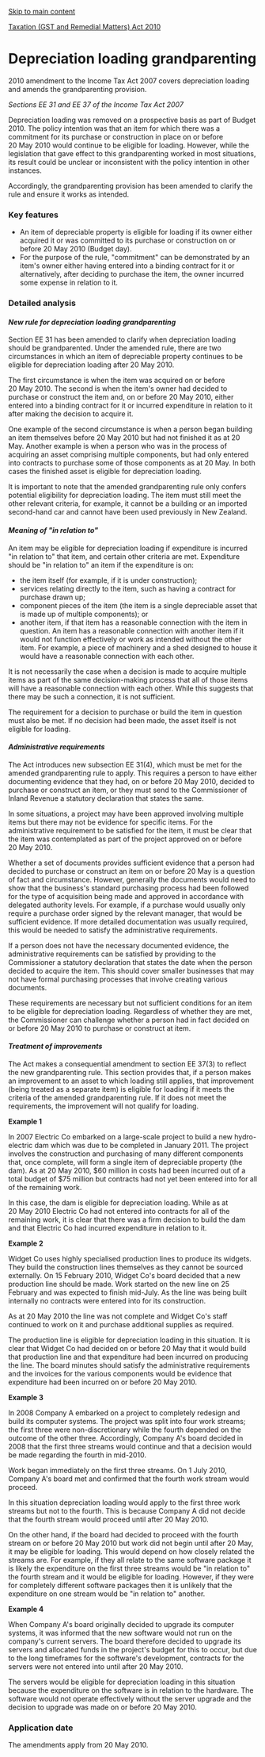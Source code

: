[Skip to main content](#main-content-tt)

[Taxation (GST and Remedial Matters) Act 2010](/new-legislation/act-articles/taxation-gst-and-remedial-matters-act-2010 "Taxation (GST and Remedial Matters) Act 2010")

Depreciation loading grandparenting
===================================

2010 amendment to the Income Tax Act 2007 covers depreciation loading and amends the grandparenting provision.

_Sections EE 31 and EE 37 of the Income Tax Act 2007_

Depreciation loading was removed on a prospective basis as part of Budget 2010. The policy intention was that an item for which there was a commitment for its purchase or construction in place on or before 20 May 2010 would continue to be eligible for loading. However, while the legislation that gave effect to this grandparenting worked in most situations, its result could be unclear or inconsistent with the policy intention in other instances.

Accordingly, the grandparenting provision has been amended to clarify the rule and ensure it works as intended.

### Key features

*   An item of depreciable property is eligible for loading if its owner either acquired it or was committed to its purchase or construction on or before 20 May 2010 (Budget day).
*   For the purpose of the rule, "commitment" can be demonstrated by an item's owner either having entered into a binding contract for it or alternatively, after deciding to purchase the item, the owner incurred some expense in relation to it.

### Detailed analysis

#### _New rule for depreciation loading grandparenting_

Section EE 31 has been amended to clarify when depreciation loading should be grandparented. Under the amended rule, there are two circumstances in which an item of depreciable property continues to be eligible for depreciation loading after 20 May 2010.

The first circumstance is when the item was acquired on or before 20 May 2010. The second is when the item's owner had decided to purchase or construct the item and, on or before 20 May 2010, either entered into a binding contract for it or incurred expenditure in relation to it after making the decision to acquire it.

One example of the second circumstance is when a person began building an item themselves before 20 May 2010 but had not finished it as at 20 May. Another example is when a person who was in the process of acquiring an asset comprising multiple components, but had only entered into contracts to purchase some of those components as at 20 May. In both cases the finished asset is eligible for depreciation loading.

It is important to note that the amended grandparenting rule only confers potential eligibility for depreciation loading. The item must still meet the other relevant criteria, for example, it cannot be a building or an imported second-hand car and cannot have been used previously in New Zealand.

#### _Meaning of "in relation to"_

An item may be eligible for depreciation loading if expenditure is incurred "in relation to" that item, and certain other criteria are met. Expenditure should be "in relation to" an item if the expenditure is on:

*   the item itself (for example, if it is under construction);
*   services relating directly to the item, such as having a contract for purchase drawn up;
*   component pieces of the item (the item is a single depreciable asset that is made up of multiple components); or
*   another item, if that item has a reasonable connection with the item in question. An item has a reasonable connection with another item if it would not function effectively or work as intended without the other item. For example, a piece of machinery and a shed designed to house it would have a reasonable connection with each other.

It is not necessarily the case when a decision is made to acquire multiple items as part of the same decision-making process that all of those items will have a reasonable connection with each other. While this suggests that there may be such a connection, it is not sufficient.

The requirement for a decision to purchase or build the item in question must also be met. If no decision had been made, the asset itself is not eligible for loading.

#### _Administrative requirements_

The Act introduces new subsection EE 31(4), which must be met for the amended grandparenting rule to apply. This requires a person to have either documenting evidence that they had, on or before 20 May 2010, decided to purchase or construct an item, or they must send to the Commissioner of Inland Revenue a statutory declaration that states the same.

In some situations, a project may have been approved involving multiple items but there may not be evidence for specific items. For the administrative requirement to be satisfied for the item, it must be clear that the item was contemplated as part of the project approved on or before 20 May 2010.

Whether a set of documents provides sufficient evidence that a person had decided to purchase or construct an item on or before 20 May is a question of fact and circumstance. However, generally the documents would need to show that the business's standard purchasing process had been followed for the type of acquisition being made and approved in accordance with delegated authority levels. For example, if a purchase would usually only require a purchase order signed by the relevant manager, that would be sufficient evidence. If more detailed documentation was usually required, this would be needed to satisfy the administrative requirements.

If a person does not have the necessary documented evidence, the administrative requirements can be satisfied by providing to the Commissioner a statutory declaration that states the date when the person decided to acquire the item. This should cover smaller businesses that may not have formal purchasing processes that involve creating various documents.

These requirements are necessary but not sufficient conditions for an item to be eligible for depreciation loading. Regardless of whether they are met, the Commissioner can challenge whether a person had in fact decided on or before 20 May 2010 to purchase or construct at item.

#### _Treatment of improvements_

The Act makes a consequential amendment to section EE 37(3) to reflect the new grandparenting rule. This section provides that, if a person makes an improvement to an asset to which loading still applies, that improvement (being treated as a separate item) is eligible for loading if it meets the criteria of the amended grandparenting rule. If it does not meet the requirements, the improvement will not qualify for loading.

**Example 1**

In 2007 Electric Co embarked on a large-scale project to build a new hydro-electric dam which was due to be completed in January 2011. The project involves the construction and purchasing of many different components that, once complete, will form a single item of depreciable property (the dam). As at 20 May 2010, $60 million in costs had been incurred out of a total budget of $75 million but contracts had not yet been entered into for all of the remaining work.

In this case, the dam is eligible for depreciation loading. While as at 20 May 2010 Electric Co had not entered into contracts for all of the remaining work, it is clear that there was a firm decision to build the dam and that Electric Co had incurred expenditure in relation to it.

**Example 2**

Widget Co uses highly specialised production lines to produce its widgets. They build the construction lines themselves as they cannot be sourced externally. On 15 February 2010, Widget Co's board decided that a new production line should be made. Work started on the new line on 25 February and was expected to finish mid-July. As the line was being built internally no contracts were entered into for its construction.

As at 20 May 2010 the line was not complete and Widget Co's staff continued to work on it and purchase additional supplies as required.

The production line is eligible for depreciation loading in this situation. It is clear that Widget Co had decided on or before 20 May that it would build that production line and that expenditure had been incurred on producing the line. The board minutes should satisfy the administrative requirements and the invoices for the various components would be evidence that expenditure had been incurred on or before 20 May 2010.

**Example 3**

In 2008 Company A embarked on a project to completely redesign and build its computer systems. The project was split into four work streams; the first three were non-discretionary while the fourth depended on the outcome of the other three. Accordingly, Company A's board decided in 2008 that the first three streams would continue and that a decision would be made regarding the fourth in mid-2010.

Work began immediately on the first three streams. On 1 July 2010, Company A's board met and confirmed that the fourth work stream would proceed.

In this situation depreciation loading would apply to the first three work streams but not to the fourth. This is because Company A did not decide that the fourth stream would proceed until after 20 May 2010.

On the other hand, if the board had decided to proceed with the fourth stream on or before 20 May 2010 but work did not begin until after 20 May, it may be eligible for loading. This would depend on how closely related the streams are. For example, if they all relate to the same software package it is likely the expenditure on the first three streams would be "in relation to" the fourth stream and it would be eligible for loading. However, if they were for completely different software packages then it is unlikely that the expenditure on one stream would be "in relation to" another.

**Example 4**

When Company A's board originally decided to upgrade its computer systems, it was informed that the new software would not run on the company's current servers. The board therefore decided to upgrade its servers and allocated funds in the project's budget for this to occur, but due to the long timeframes for the software's development, contracts for the servers were not entered into until after 20 May 2010.

The servers would be eligible for depreciation loading in this situation because the expenditure on the software is in relation to the hardware. The software would not operate effectively without the server upgrade and the decision to upgrade was made on or before 20 May 2010.

### Application date

The amendments apply from 20 May 2010.